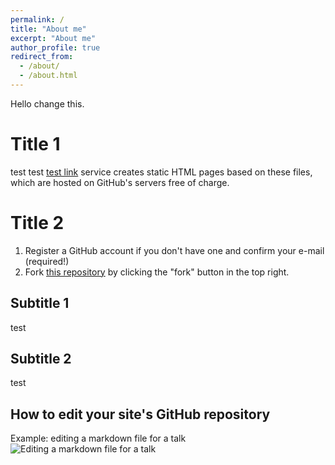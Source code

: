 ```yaml
---
permalink: /
title: "About me"
excerpt: "About me"
author_profile: true
redirect_from:
  - /about/
  - /about.html
---
```


Hello change this.

Title 1
======
test test [test link](https://pages.github.com/) service creates static HTML pages based on these files, which are hosted on GitHub's servers free of charge.

Title 2
======
1. Register a GitHub account if you don't have one and confirm your e-mail (required!)
1. Fork [this repository](https://github.com/academicpages/academicpages.github.io) by clicking the "fork" button in the top right.

Subtitle 1
------
test

Subtitle 2
------
test

How to edit your site's GitHub repository
------
Example: editing a markdown file for a talk
![Editing a markdown file for a talk](/images/editing-talk.png)
